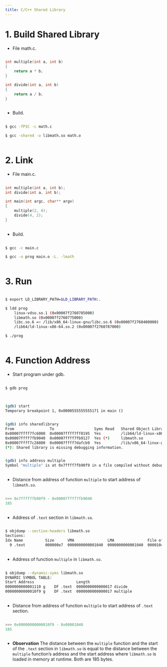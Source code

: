 ```yaml
---
title: C/C++ Shared Library
---
```



# 1. Build Shared Library
- File math.c.
```c
  
int multiple(int a, int b)
{
    return a * b;
}

int divide(int a, int b)
{
    return a / b;
}
  
```

- Build.
```sh
  
$ gcc -fPIC -c math.c

$ gcc -shared -o libmath.so math.o
  
```


# 2. Link
- File main.c.
```c
  
int multiple(int a, int b);
int divide(int a, int b);

int main(int argc, char** argv)
{
    multiple(2, 4);
    divide(4, 2);
}
  
```

- Build.
```sh
  
$ gcc -c main.c

$ gcc -o prog main.o -L. -lmath
  
```

# 3. Run
```sh
  
$ export LD_LIBRARY_PATH=$LD_LIBRARY_PATH:.

$ ldd prog
    linux-vdso.so.1 (0x00007f2760785000)
    libmath.so (0x00007f2760775000)
    libc.so.6 => /lib/x86_64-linux-gnu/libc.so.6 (0x00007f2760400000)
    /lib64/ld-linux-x86-64.so.2 (0x00007f2760787000)

$ ./prog
  
```


# 4. Function Address
- Start program under gdb.
```sh
  
$ gdb prog
  
```

```sh
  
(gdb) start
Temporary breakpoint 1, 0x0000555555555171 in main ()


(gdb) info sharedlibrary
From                To                  Syms Read   Shared Object Library
0x00007ffff7fc6000  0x00007ffff7ff0195  Yes         /lib64/ld-linux-x86-64.so.2
0x00007ffff7fb9040  0x00007ffff7fb9127  Yes (*)     libmath.so
0x00007ffff7c28800  0x00007ffff7dafcb9  Yes         /lib/x86_64-linux-gnu/libc.so.6
(*): Shared library is missing debugging information.


(gdb) info address multiple
Symbol "multiple" is at 0x7ffff7fb90f9 in a file compiled without debugging.
  
```

- Distance from address of function `multiple` to start address of `libmath.so`.
```python
  
>>> 0x7ffff7fb90f9 - 0x00007ffff7fb9040
185
  
```

- Address of `.text` section in `libmath.so`.
```sh
  
$ objdump --section-headers libmath.so
Sections:
Idx Name          Size      VMA               LMA               File off  Algn
  9 .text         000000e7  0000000000001040  0000000000001040  00001040  2**4
  
```

- Address of function `multiple` in `libmath.so`.
```sh
  
$ objdump --dynamic-syms libmath.so
DYNAMIC SYMBOL TABLE:
Start Address                   Length
0000000000001110 g    DF .text  0000000000000017 divide
00000000000010f9 g    DF .text  0000000000000017 multiple
  
```

- Distance from address of function `multiple` to start address of `.text` section.
```python
  
>>> 0x00000000000010f9 - 0x00001040
185
  
```

- **Observation**
The distance between the `multiple` function and the start of the `.text` section in `libmath.so` is equal to the distance between the `multiple` function’s address and the start address where `libmath.so` is loaded in memory at runtime. Both are 185 bytes.


